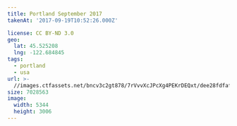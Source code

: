 ```yaml
---
title: Portland September 2017
takenAt: '2017-09-19T10:52:26.000Z'

license: CC BY-ND 3.0
geo:
  lat: 45.525208
  lng: -122.684845
tags:
  - portland
  - usa
url: >-
  //images.ctfassets.net/bncv3c2gt878/7rVvvXcJPcXg4PEKrDEQxt/dee28fdfafe7c66fcc9038acd113f1d8/portland-september-2017_37269542936_o
size: 7028563
image:
  width: 5344
  height: 3006
---
```

